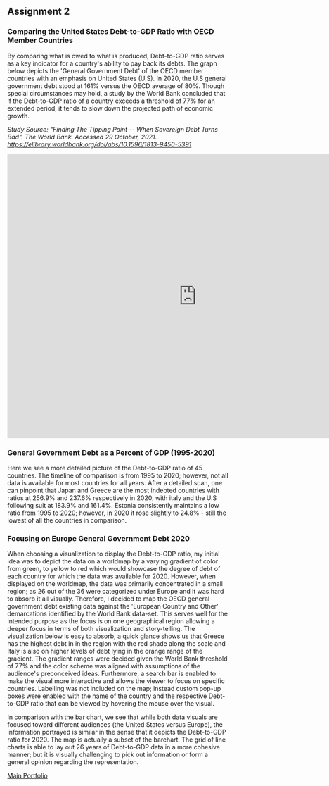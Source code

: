 ## Assignment 2
### Comparing the United States Debt-to-GDP Ratio with OECD Member Countries
By comparing what is owed to what is produced, Debt-to-GDP ratio serves as a key indicator for a country's ability to pay back its debts. The graph below depicts the 'General Government Debt' of the OECD member countries with an emphasis on United States (U.S). In 2020, the U.S general government debt stood at 161% versus the OECD average of 80%. Though special circumstances may hold, a study by the World Bank concluded that if the Debt-to-GDP ratio of a country exceeds a threshold of 77% for an extended period, it tends to slow down the projected path of economic growth.

*Study Source: "Finding The Tipping Point -- When Sovereign Debt Turns Bad". The World Bank. Accessed 29 October, 2021. https://elibrary.worldbank.org/doi/abs/10.1596/1813-9450-5391*

<iframe src="https://data.oecd.org/chart/6vm2" width="860" height="645" style="border: 0" mozallowfullscreen="true" webkitallowfullscreen="true" allowfullscreen="true"><a href="https://data.oecd.org/chart/6vm2" target="_blank">OECD Chart: General government debt, Total, % of GDP, Annual, 2020</a></iframe>

### General Government Debt as a Percent of GDP (1995-2020)
Here we see a more detailed picture of the Debt-to-GDP ratio of 45 countries. The timeline of comparison is from 1995 to 2020; however, not all data is available for most countries for all years. After a detailed scan, one can pinpoint that Japan and Greece are the most indebted countries with ratios at 256.9% and 237.6% respectively in 2020, with italy and the U.S following suit at 183.9% and 161.4%. Estonia consistently maintains a low ratio from 1995 to 2020; however, in 2020 it rose slightly to 24.8% - still the lowest of all the countries in comparison.   

<div class="flourish-embed flourish-chart" data-src="visualisation/7667965"><script src="https://public.flourish.studio/resources/embed.js"></script></div>

### Focusing on Europe General Government Debt 2020
When choosing a visualization to display the Debt-to-GDP ratio, my initial idea was to depict the data on a worldmap by a varying gradient of color from green, to yellow to red which would showcase the degree of debt of each country for which the data was available for 2020. However, when displayed on the worldmap, the data was primarily concentrated in a small region; as 26 out of the 36 were categorized under Europe and it was hard to absorb it all visually. Therefore, I decided to map the  OECD general government debt existing data against the 'European Country and Other' demarcations identified by the World Bank data-set. This serves well for the intended purpose as the focus is on one geographical region  allowing a deeper focus in terms of both visualization and story-telling. The visualization below is easy to absorb, a quick glance shows us that Greece has the highest debt in in the region with the red shade along the scale and Italy is also on higher levels of debt lying in the orange range of the gradient. The gradient ranges were decided given the World Bank threshold of 77% and the color scheme was aligned with assumptions of the audience's preconceived ideas. Furthermore, a search bar is enabled to make the visual more interactive and allows the viewer to focus on specific countries. Labelling was not included on the map; instead custom pop-up boxes were enabled with the name of the country and the respective Debt-to-GDP ratio that can be viewed by hovering the mouse over the visual. 

In comparison with the bar chart, we see that while both data visuals are focused toward different audiences (the United States versus Europe), the information portrayed is similar in the sense that it depicts the Debt-to-GDP ratio for 2020. The map is actually a subset of the barchart. The grid of line charts is able to lay out 26 years of Debt-to-GDP data in a more cohesive manner; but it is visually challenging to pick out information or form a general opinion regarding the representation. 

<div class="flourish-embed flourish-map" data-src="visualisation/7683143"><script src="https://public.flourish.studio/resources/embed.js"></script></div>

[Main Portfolio](/README.md)
